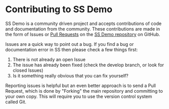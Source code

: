 # Contributing to SS Demo

SS Demo is a community driven project and accepts contributions of code and documentation from the community. These contributions are made in the form of Issues or [Pull Requests](http://help.github.com/send-pull-requests/) on the [SS Demo repository](https://github.com/static-search/static-search.github.io>) on GitHub.

Issues are a quick way to point out a bug. If you find a bug or documentation error in SS then please check a few things first:

1. There is not already an open Issue
2. The issue has already been fixed (check the develop branch, or look for closed Issues)
3. Is it something really obvious that you can fix yourself?

Reporting issues is helpful but an even better approach is to send a Pull Request, which is done by "Forking" the main repository and committing to your own copy. This will require you to use the version control system called Git.
